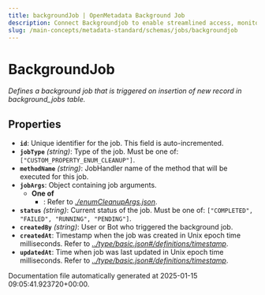 ```yaml
---
title: backgroundJob | OpenMetadata Background Job
description: Connect Backgroundjob to enable streamlined access, monitoring, or search of enterprise data using secure and scalable integrations.
slug: /main-concepts/metadata-standard/schemas/jobs/backgroundjob
---
```


# BackgroundJob

*Defines a background job that is triggered on insertion of new record in background_jobs table.*

## Properties

- **`id`**: Unique identifier for the job. This field is auto-incremented.
- **`jobType`** *(string)*: Type of the job. Must be one of: `["CUSTOM_PROPERTY_ENUM_CLEANUP"]`.
- **`methodName`** *(string)*: JobHandler name of the method that will be executed for this job.
- **`jobArgs`**: Object containing job arguments.
  - **One of**
    - : Refer to *[./enumCleanupArgs.json](#enumCleanupArgs.json)*.
- **`status`** *(string)*: Current status of the job. Must be one of: `["COMPLETED", "FAILED", "RUNNING", "PENDING"]`.
- **`createdBy`** *(string)*: User or Bot who triggered the background job.
- **`createdAt`**: Timestamp when the job was created in Unix epoch time milliseconds. Refer to *[../type/basic.json#/definitions/timestamp](#/type/basic.json#/definitions/timestamp)*.
- **`updatedAt`**: Time when job was last updated in Unix epoch time milliseconds. Refer to *[../type/basic.json#/definitions/timestamp](#/type/basic.json#/definitions/timestamp)*.


Documentation file automatically generated at 2025-01-15 09:05:41.923720+00:00.
